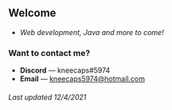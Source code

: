 ## **Welcome**
* _Web development, Java and more to come!_

### Want to contact me?
* **Discord** — kneecaps#5974
* **Email** — kneecaps5974@hotmail.com

###### Last updated 12/4/2021
